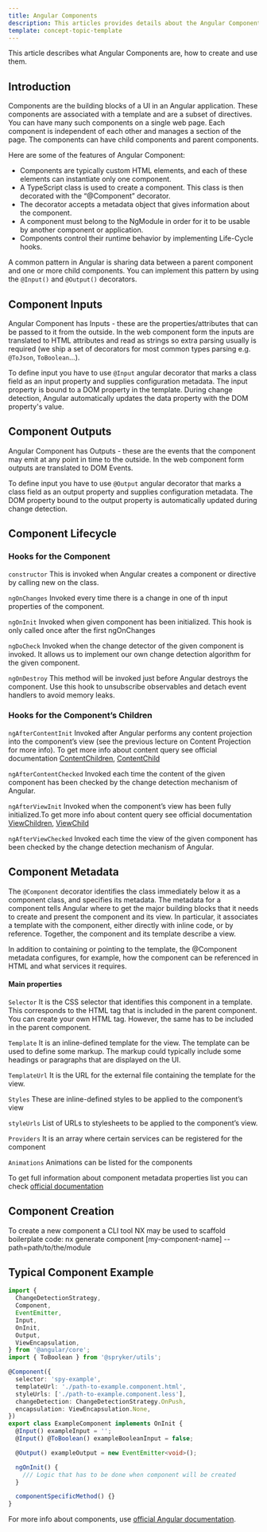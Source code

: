 ```yaml
---
title: Angular Components
description: This articles provides details about the Angular Components, and how to create and use them.
template: concept-topic-template
---
```


This article describes what Angular Components are, how to create and use them.

## Introduction

Components are the building blocks of a UI in an Angular application. These components are associated with a template and are a subset of directives. You can have many such components on a single web page. Each component is independent of each other and manages a section of the page. The components can have child components and parent components.

Here are some of the features of Angular Component:

- Components are typically custom HTML elements, and each of these elements can instantiate only one component.
- A TypeScript class is used to create a component. This class is then decorated with the “@Component” decorator.
- The decorator accepts a metadata object that gives information about the component.
- A component must belong to the NgModule in order for it to be usable by another component or application.
- Components control their runtime behavior by implementing Life-Cycle hooks.

A common pattern in Angular is sharing data between a parent component and one or more child components. You can implement this pattern by using the `@Input()` and `@Output()` decorators.

## Component Inputs

Angular Component has Inputs - these are the properties/attributes that can be passed to it from the outside. In the web component form the inputs are translated to HTML attributes and read as strings so extra parsing usually is required (we ship a set of decorators for most common types parsing e.g. `@ToJson`, `ToBoolean`...).

To define input you have to use `@Input` angular decorator that marks a class field as an input property and supplies configuration metadata. The input property is bound to a DOM property in the template. During change detection, Angular automatically updates the data property with the DOM property's value.

## Component Outputs

Angular Component has Outputs - these are the events that the component may emit at any point in time to the outside. In the web component form outputs are translated to DOM Events.

To define input you have to use `@Output` angular decorator that marks a class field as an output property and supplies configuration metadata. The DOM property bound to the output property is automatically updated during change detection.

## Component Lifecycle

### Hooks for the Component

`constructor`
This is invoked when Angular creates a component or directive by calling new on the class.

`ngOnChanges`
Invoked every time there is a change in one of th input properties of the component.

`ngOnInit`
Invoked when given component has been initialized.
This hook is only called once after the first ngOnChanges

`ngDoCheck`
Invoked when the change detector of the given component is invoked. It allows us to implement our own change detection algorithm for the given component.

`ngOnDestroy`
This method will be invoked just before Angular destroys the component.
Use this hook to unsubscribe observables and detach event handlers to avoid memory leaks.

### Hooks for the Component’s Children

`ngAfterContentInit`
Invoked after Angular performs any content projection into the component’s view (see the previous lecture on Content Projection for more info). To get more info about content query see official documentation [ContentChildren](https://angular.io/api/core/ContentChildren), [ContentChild](https://angular.io/api/core/ContentChild)

`ngAfterContentChecked`
Invoked each time the content of the given component has been checked by the change detection mechanism of Angular.

`ngAfterViewInit`
Invoked when the component’s view has been fully initialized.To get more info about content query see official documentation [ViewChildren](https://angular.io/api/core/ViewChildren), [ViewChild](https://angular.io/api/core/ViewChild)

`ngAfterViewChecked`
Invoked each time the view of the given component has been checked by the change detection mechanism of Angular.

## Component Metadata

The `@Component` decorator identifies the class immediately below it as a component class, and specifies its metadata. The metadata for a component tells Angular where to get the major building blocks that it needs to create and present the component and its view. In particular, it associates a template with the component, either directly with inline code, or by reference. Together, the component and its template describe a view.

In addition to containing or pointing to the template, the @Component metadata configures, for example, how the component can be referenced in HTML and what services it requires.

#### Main properties

`Selector`
It is the CSS selector that identifies this component in a template. This corresponds to the HTML tag that is included in the parent component. You can create your own HTML tag. However, the same has to be included in the parent component.

`Template`
It is an inline-defined template for the view. The template can be used to define some markup. The markup could typically include some headings or paragraphs that are displayed on the UI.

`TemplateUrl`
It is the URL for the external file containing the template for the view.

`Styles`
These are inline-defined styles to be applied to the component’s view

`styleUrls`
List of URLs to stylesheets to be applied to the component’s view.

`Providers`
It is an array where certain services can be registered for the component

`Animations`
Animations can be listed for the components

To get full information about component metadata properties list you can check [official documentation](https://angular.io/api/core/Component)

## Component Creation

To create a new component a CLI tool NX may be used to scaffold boilerplate code: nx generate component [my-component-name] --path=path/to/the/module

## Typical Component Example

```ts
import {
  ChangeDetectionStrategy,
  Component,
  EventEmitter,
  Input,
  OnInit,
  Output,
  ViewEncapsulation,
} from '@angular/core';
import { ToBoolean } from '@spryker/utils';

@Component({
  selector: 'spy-example',
  templateUrl: './path-to-example.component.html',
  styleUrls: ['./path-to-example.component.less'],
  changeDetection: ChangeDetectionStrategy.OnPush,
  encapsulation: ViewEncapsulation.None,
})
export class ExampleComponent implements OnInit {
  @Input() exampleInput = '';
  @Input() @ToBoolean() exampleBooleanInput = false;

  @Output() exampleOutput = new EventEmitter<void>();

  ngOnInit() {
    /// Logic that has to be done when component will be created
  }

  componentSpecificMethod() {}
}
```

For more info about components, use [official Angular documentation](https://angular.io/guide/architecture-components).
